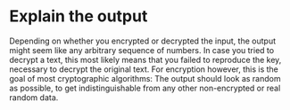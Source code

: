 # Explain the output

Depending on whether you encrypted or decrypted the input, the output might seem like any arbitrary sequence of numbers. In case you tried to decrypt a text, this most likely means that you failed to reproduce the key, necessary to decrypt the original text. For encryption however, this is the goal of most cryptographic algorithms: The output should look as random as possible, to get indistinguishable from any other non-encrypted or real random data. 